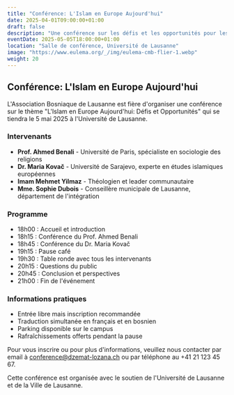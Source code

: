 ```yaml
---
title: "Conférence: L'Islam en Europe Aujourd'hui"
date: 2025-04-01T09:00:00+01:00
draft: false
description: "Une conférence sur les défis et les opportunités pour les musulmans en Europe aujourd'hui."
eventDate: 2025-05-05T18:00:00+01:00
location: "Salle de conférence, Université de Lausanne"
image: "https://www.eulema.org/_/img/eulema-cmb-flier-1.webp"
weight: 20
---
```


## Conférence: L'Islam en Europe Aujourd'hui

L'Association Bosniaque de Lausanne est fière d'organiser une conférence sur le thème "L'Islam en Europe Aujourd'hui: Défis et Opportunités" qui se tiendra le 5 mai 2025 à l'Université de Lausanne.

### Intervenants

- **Prof. Ahmed Benali** - Université de Paris, spécialiste en sociologie des religions
- **Dr. Maria Kovač** - Université de Sarajevo, experte en études islamiques européennes
- **Imam Mehmet Yilmaz** - Théologien et leader communautaire
- **Mme. Sophie Dubois** - Conseillère municipale de Lausanne, département de l'intégration

### Programme

- 18h00 : Accueil et introduction
- 18h15 : Conférence du Prof. Ahmed Benali
- 18h45 : Conférence du Dr. Maria Kovač
- 19h15 : Pause café
- 19h30 : Table ronde avec tous les intervenants
- 20h15 : Questions du public
- 20h45 : Conclusion et perspectives
- 21h00 : Fin de l'événement

### Informations pratiques

- Entrée libre mais inscription recommandée
- Traduction simultanée en français et en bosnien
- Parking disponible sur le campus
- Rafraîchissements offerts pendant la pause

Pour vous inscrire ou pour plus d'informations, veuillez nous contacter par email à conference@dzemat-lozana.ch ou par téléphone au +41 21 123 45 67.

Cette conférence est organisée avec le soutien de l'Université de Lausanne et de la Ville de Lausanne.